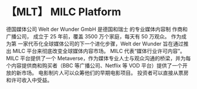 # 【MLT】 MILC Platform 

德国媒体公司
Welt der Wunder
GmbH 是德国和瑞士
的专业媒体内容制
作商和广播公司，
成立于 25 年前，覆盖
3500 万个家庭，每天有
50 万观众。 作为成为第
一家代币化全球媒体公司的下一个进化步骤，Welt der Wunder 旨在通过推出 MILC 平台来彻底改变全球媒体内容市场。 MILC 代表“媒体行业许可内容”。 MILC 平台提供了一个 Metaverse，作为媒体专业人士与观众沟通的桥梁，并为每个内容提供商和购买者（BBC 等广播公司、Netflix 等 VOD 平台）提供了一个开放的新市场。 电影制片人可以众筹他们的早期电影项目。 投资者可以直接从票房和许可收入中受益。
